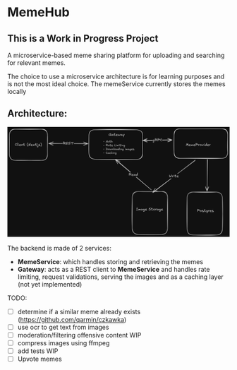 # MemeHub

## **This is a Work in Progress Project**

A microservice-based meme sharing platform for uploading and searching for relevant memes.

The choice to use a microservice architecture is for learning purposes and is not the most ideal choice.
The memeService currently stores the memes locally

## Architecture:

![system designs](https://github.com/BassemHalim/memeDB/blob/master/docs/System_Design.png?raw=true)

The backend is made of 2 services:

-   **MemeService**: which handles storing and retrieving the memes
-   **Gateway**: acts as a REST client to **MemeService** and handles rate limiting, request validations, serving the images and as a caching layer (not yet implemented)

TODO:

-   [ ] determine if a similar meme already exists (https://github.com/qarmin/czkawka)
-   [ ] use ocr to get text from images
-   [ ] moderation/filtering offensive content WIP
-   [ ] compress images using ffmpeg
-   [ ] add tests WIP
-   [ ] Upvote memes
